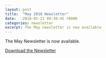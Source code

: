 ```yaml
---
layout: post
title:  "May 2018 Newsletter"
date:   2018-05-21 09:30:45 +0000
categories: newsletter
excerpt: The May newsletter is now available
---
```

The May Newsletter is now available.

<a href="{{ site.baseurl }}/assets/newsletters/Reaper-Ministries-Newsletter-May-2018.pdf" target="_blank">Download the Newsletter</a>
